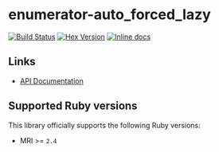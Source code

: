 [gem]: https://rubygems.org/gems/enumerator-auto_forced_lazy
[actions]: https://github.com/gmcabrita/enumerator-auto_forced_lazy/actions
[inchpages]: http://inch-ci.org/github/gmcabrita/enumerator-auto_forced_lazy
[rubydoc]: https://rubydoc.info/gems/enumerator-auto_forced_lazy

# enumerator-auto_forced_lazy

[![Build Status](https://img.shields.io/github/workflow/status/gmcabrita/enumerator-auto_forced_lazy/Check/master.svg)](actions)
[![Hex Version](http://img.shields.io/gem/v/enumerator-auto_forced_lazy.svg?style=flat)](gem)
[![Inline docs](http://inch-ci.org/github/gmcabrita/enumerator-auto_forced_lazy.svg?branch=master)][inchpages]

## Links

- [API Documentation](rubydoc)

## Supported Ruby versions

This library officially supports the following Ruby versions:

- MRI >= `2.4`